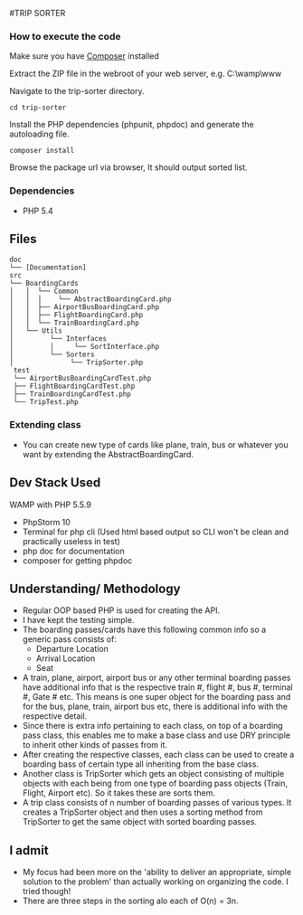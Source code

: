 #TRIP SORTER

### How to execute the code

Make sure you have [Composer](https://getcomposer.org/doc/00-intro.md#installation-nix) installed

Extract the ZIP file in the webroot of your web server, e.g. C:\wamp\www

Navigate to the trip-sorter directory.
```
cd trip-sorter
```

Install the PHP dependencies (phpunit, phpdoc) and generate the autoloading file.

```
composer install
```

Browse the package url via browser, It should output sorted list.


### Dependencies
- PHP 5.4


Files
----------------------------------------------
    doc
    └── [Documentation]
    src
    └── BoardingCards
    │   │  └── Common
    │   │  │    └── AbstractBoardingCard.php
    │   │  ├── AirportBusBoardingCard.php
    │   │  ├── FlightBoardingCard.php
    │   │  └── TrainBoardingCard.php
    │   └── Utils
    │         └── Interfaces
    │         │     └── SortInterface.php
    │         └── Sorters
    │              └── TripSorter.php
     test
     └── AirportBusBoardingCardTest.php
     ├── FlightBoardingCardTest.php
     ├── TrainBoardingCardTest.php
     └── TripTest.php


### Extending class
* You can create new type of cards like plane, train, bus or whatever you want by extending the AbstractBoardingCard.


## Dev Stack Used

WAMP with PHP 5.5.9

- PhpStorm 10
- Terminal for php cli (Used html based output so CLI won't be clean and practically useless in test)
- php doc for documentation
- composer for getting phpdoc


## Understanding/ Methodology

- Regular OOP based PHP is used for creating the API. 
- I have kept the testing simple. 
- The boarding passes/cards have this following common info so a generic pass consists of:
	- Departure Location
	- Arrival Location
	- Seat
- A train, plane, airport, airport bus or any other terminal boarding passes have additional info that is the respective train #, flight #, bus #, terminal #, Gate # etc. This means is one super object for the boarding pass and for the bus, plane, train, airport bus etc, there is additional info with the respective detail.
- Since there is extra info pertaining to each class, on top of a boarding pass class, this enables me to make a base class and use DRY principle to inherit other kinds of passes from it.
- After creating the respective classes, each class can be used to create a boarding bass of certain type all inheriting from the base class.
- Another class is TripSorter which gets an object consisting of multiple objects with each being from one type of boarding pass objects (Train, Flight, Airport etc). So it takes these are sorts them.
- A trip class consists of n number of boarding passes of various types. It creates a TripSorter object and then uses a sorting method from TripSorter to get the same object with sorted boarding passes.


## I admit

- My focus had been more on the 'ability to deliver an appropriate, simple solution to the problem' than actually working on organizing the code. I tried though!
- There are three steps in the sorting alo each of O(n) = 3n.
